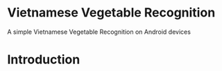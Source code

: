 # Vietnamese Vegetable Recognition

A simple Vietnamese Vegetable Recognition on Android devices

# Introduction
